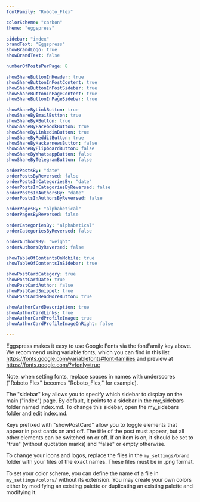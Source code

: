 ```yaml
---
fontFamily: "Roboto_Flex"

colorScheme: "carbon"
theme: "eggspress"

sidebar: "index"
brandText: "Eggspress"
showBrandLogo: true
showBrandText: false

numberOfPostsPerPage: 8

showShareButtonInHeader: true
showShareButtonInPostContent: true
showShareButtonInPostSidebar: true
showShareButtonInPageContent: true
showShareButtonInPageSidebar: true

showShareByLinkButton: true
showShareByEmailButton: true
showShareByXButton: true
showShareByFacebookButton: true
showShareByLinkedinButton: true
showShareByRedditButton: true
showShareByHackernewsButton: false
showShareByFlipboardButton: false
showShareByWhatsappButton: false
showShareByTelegramButton: false

orderPostsBy: "date"
orderPostsByReversed: false
orderPostsInCategoriesBy: "date"
orderPostsInCategoriesByReversed: false
orderPostsInAuthorsBy: "date"
orderPostsInAuthorsByReversed: false

orderPagesBy: "alphabetical"
orderPagesByReversed: false

orderCategoriesBy: "alphabetical"
orderCategoriesByReversed: false

orderAuthorsBy: "weight"
orderAuthorsByReversed: false

showTableOfContentsOnMobile: true
showTableOfContentsInSidebar: true

showPostCardCategory: true
showPostCardDate: true
showPostCardAuthor: false
showPostCardSnippet: true
showPostCardReadMoreButton: true

showAuthorCardDescription: true
showAuthorCardLinks: true
showAuthorCardProfileImage: true
showAuthorCardProfileImageOnRight: false

---
```


Eggspress makes it easy to use Google Fonts via the fontFamily key above. We recommend using variable fonts, which you can find in this list https://fonts.google.com/variablefonts#font-families and preview at https://fonts.google.com/?vfonly=true

Note: when setting fonts, replace spaces in names with underscores ("Roboto Flex" becomes "Roboto_Flex," for example).

The "sidebar" key allows you to specify which sidebar to display on the main ("index") page. By default, it points to a sidebar in the my_sidebars folder named index.md. To change this sidebar, open the my_sidebars folder and edit index.md.

Keys prefixed with "showPostCard" allow you to toggle elements that appear in post cards on and off. The title of the post must appear, but all other elements can be switched on or off. If an item is on, it should be set to "true" (without quotation marks) and "false" or empty otherwise.

To change your icons and logos, replace the files in the `my_settings/brand` folder with your files of the exact names. These files must be in .png format.

To set your color scheme, you can define the name of a file in `my_settings/colors/` without its extension. You may create your own colors either by modifying an existing palette or duplicating an existing palette and modifying it.